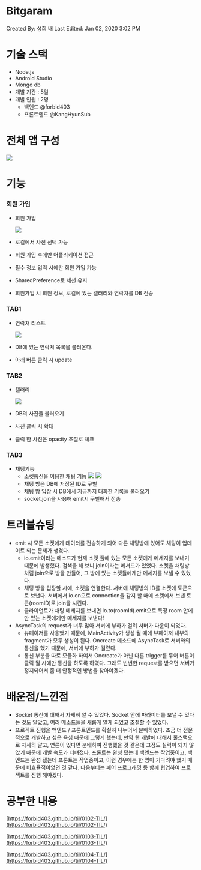 # Bitgaram

Created By: 성희 배
Last Edited: Jan 02, 2020 3:02 PM

# 기술 스택

- Node.js
- Android Studio
- Mongo db
- 개발 기간 : 5일
- 개발 인원 : 2명 
    - 백엔드 @forbid403
    - 프론트엔드 @KangHyunSub


# 전체 앱 구성

![](gitImage/_Basic_Flowchart.png)

# 기능

### 회원 가입

- 회원 가입

    ![](gitImage/1.png)

- 로컬에서 사진 선택 가능
- 회원 가입 후에만 어플리케이션 접근
- 필수 정보 입력 시에만 회원 가입 가능
- SharedPreference로 세션 유지
- 회원가입 시 회원 정보, 로컬에 있는 갤러리와 연락처를 DB 전송

### TAB1

- 연락처 리스트

    ![](gitImage/address.jpg)

- DB에 있는 연락처 목록을 불러온다.
- 아래 버튼 클릭 시 update

### TAB2

- 갤러리

    ![](gitImage/gallery.jpg)

- DB의 사진들 불러오기
- 사진 클릭 시 확대
- 클릭 한 사진은 opacity 조절로 체크

### TAB3

- 채팅기능
    - 소켓통신을 이용한 채팅 기능
    ![](gitImage/chatting.jpg)
    ![](gitImage/chatting2.jpg)
    - 채팅 방은 DB에 저장된 ID로 구별
    - 채팅 방 입장 시 DB에서 지금까지 대화한 기록들 불러오기
    - socket.join을 사용해 emit시 구별해서 전송

# 트러블슈팅

- emit 시 모든 소켓에게 데이터를 전송하게 되어 다른 채팅방에 있어도 채팅이 업데이트 되는 문제가 생겼다.
    - io.emit이라는 메소드가 현재 소켓 풀에 있는 모든 소켓에게 메세지를 보내기 때문에 발생했다. 검색을 해 보니 join이라는 메서드가 있었다. 소켓을 채팅방 처럼 join으로 방을 만들어, 그 방에 있는 소켓들에게만 메세지를 보낼 수 있었다.
    - 채팅 방을 입장할 시에, 소켓을 연결한다. 서버에 채팅방의 ID를 소켓에 토큰으로 보낸다. 서버에서 io.on으로 connection을 감지 할 때에 소켓에서 보낸 토큰(roomID)로 join을 시킨다.
    - 클라이언트가 채팅 메세지를 보내면 io.to(roomId).emit으로 특정 room 안에만 있는 소켓에게만 메세지를 보낸다!
- AsyncTask의 request가 너무 많아 서버에 부하가 걸려 서버가 다운이 되었다.
    - 뷰페이저를 사용했기 때문에, MainActivity가 생성 될 때에 뷰페이저 내부의 fragment가 모두 생성이 된다. Oncreate 메소드에 AsyncTask로 서버와의 통신을 했기 때문에, 서버에 부하가 걸렸다.
    - 통신 부분을 따로 모듈화 하여서 Oncreate가 아닌 다른 trigger를 두어 버튼이 클릭 될 시에만 통신을 하도록 하였다. 그래도 빈번한 request를 받으면 서버가 정지되어서 좀 더 안정적인 방법을 찾아야겠다.

# 배운점/느낀점

- Socket 통신에 대해서 자세히 알 수 있었다. Socket 안에 파라미터를 보낼 수 있다는 것도 알았고, 여러 메소드들을 새롭게 알게 되었고 조절할 수 있었다.
- 프로젝트 진행을 백엔드 / 프론트엔드를 확실히 나누어서 분배하였다. 조금 더 전문적으로 개발하고 싶은 욕심 때문에 그렇게 했는데, 만약 웹 개발에 대해서 풀스택으로 자세히 알고, 연륜이 있다면 분배하여 진행했을 것 같은데 그정도 실력이 되지 않았기 때문에 개발 속도가 더뎌졌다. 프론트는 완성 됐는데 백엔드는 작업중이고, 백엔드는 완성 됐는데 프론트는 작업중이고, 이런 경우에는 한 명이 기다려야 했기 때문에 비효율적이었던 것 같다. 다음부터는 페어 프로그래밍 등 함께 협업하여 프로젝트를 진행 해야겠다.

# 공부한 내용

[https://forbid403.github.io/til/0102-TIL/](https://forbid403.github.io/til/0102-TIL/)

[https://forbid403.github.io/til/0103-TIL/](https://forbid403.github.io/til/0103-TIL/)

[https://forbid403.github.io/til/0104-TIL/](https://forbid403.github.io/til/0104-TIL/)